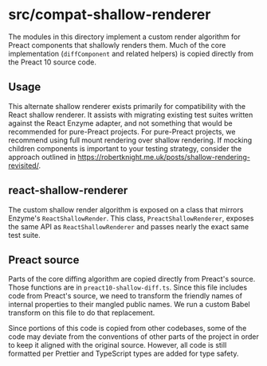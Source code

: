 # src/compat-shallow-renderer

The modules in this directory implement a custom render algorithm for Preact
components that shallowly renders them. Much of the core implementation
(`diffComponent` and related helpers) is copied directly from the Preact 10
source code.

## Usage

This alternate shallow renderer exists primarily for compatibility with the
React shallow renderer. It assists with migrating existing test suites written
against the React Enzyme adapter, and not something that would be recommended
for pure-Preact projects. For pure-Preact projects, we recommend using full
mount rendering over shallow rendering. If mocking children components is
important to your testing strategy, consider the approach outlined in
https://robertknight.me.uk/posts/shallow-rendering-revisited/.

## react-shallow-renderer

The custom shallow render algorithm is exposed on a class that mirrors Enzyme's
`ReactShallowRender`. This class, `PreactShallowRenderer`, exposes the same API as
`ReactShallowRenderer` and passes nearly the exact same test suite.

## Preact source

Parts of the core diffing algorithm are copied directly from Preact's source.
Those functions are in `preact10-shallow-diff.ts`. Since this file includes code
from Preact's source, we need to transform the friendly names of internal
properties to their mangled public names. We run a custom Babel transform on
this file to do that replacement.

Since portions of this code is copied from other codebases, some of the code may
deviate from the conventions of other parts of the project in order to keep it
aligned with the original source. However, all code is still formatted per
Prettier and TypeScript types are added for type safety.
